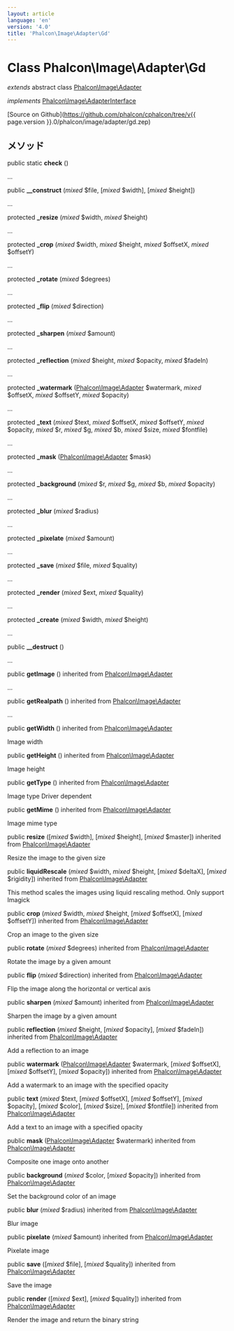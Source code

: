 ```yaml
---
layout: article
language: 'en'
version: '4.0'
title: 'Phalcon\Image\Adapter\Gd'
---
```

# Class **Phalcon\Image\Adapter\Gd**

*extends* abstract class [Phalcon\Image\Adapter](Phalcon_Image_Adapter)

*implements* [Phalcon\Image\AdapterInterface](Phalcon_Image_AdapterInterface)

[Source on Github](https://github.com/phalcon/cphalcon/tree/v{{ page.version }}.0/phalcon/image/adapter/gd.zep)

## メソッド

public static **check** ()

...

public **__construct** (*mixed* $file, [*mixed* $width], [*mixed* $height])

...

protected **_resize** (*mixed* $width, *mixed* $height)

...

protected **_crop** (*mixed* $width, *mixed* $height, *mixed* $offsetX, *mixed* $offsetY)

...

protected **_rotate** (*mixed* $degrees)

...

protected **_flip** (*mixed* $direction)

...

protected **_sharpen** (*mixed* $amount)

...

protected **_reflection** (*mixed* $height, *mixed* $opacity, *mixed* $fadeIn)

...

protected **_watermark** ([Phalcon\Image\Adapter](Phalcon_Image_Adapter) $watermark, *mixed* $offsetX, *mixed* $offsetY, *mixed* $opacity)

...

protected **_text** (*mixed* $text, *mixed* $offsetX, *mixed* $offsetY, *mixed* $opacity, *mixed* $r, *mixed* $g, *mixed* $b, *mixed* $size, *mixed* $fontfile)

...

protected **_mask** ([Phalcon\Image\Adapter](Phalcon_Image_Adapter) $mask)

...

protected **_background** (*mixed* $r, *mixed* $g, *mixed* $b, *mixed* $opacity)

...

protected **_blur** (*mixed* $radius)

...

protected **_pixelate** (*mixed* $amount)

...

protected **_save** (*mixed* $file, *mixed* $quality)

...

protected **_render** (*mixed* $ext, *mixed* $quality)

...

protected **_create** (*mixed* $width, *mixed* $height)

...

public **__destruct** ()

...

public **getImage** () inherited from [Phalcon\Image\Adapter](Phalcon_Image_Adapter)

...

public **getRealpath** () inherited from [Phalcon\Image\Adapter](Phalcon_Image_Adapter)

...

public **getWidth** () inherited from [Phalcon\Image\Adapter](Phalcon_Image_Adapter)

Image width

public **getHeight** () inherited from [Phalcon\Image\Adapter](Phalcon_Image_Adapter)

Image height

public **getType** () inherited from [Phalcon\Image\Adapter](Phalcon_Image_Adapter)

Image type Driver dependent

public **getMime** () inherited from [Phalcon\Image\Adapter](Phalcon_Image_Adapter)

Image mime type

public **resize** ([*mixed* $width], [*mixed* $height], [*mixed* $master]) inherited from [Phalcon\Image\Adapter](Phalcon_Image_Adapter)

Resize the image to the given size

public **liquidRescale** (*mixed* $width, *mixed* $height, [*mixed* $deltaX], [*mixed* $rigidity]) inherited from [Phalcon\Image\Adapter](Phalcon_Image_Adapter)

This method scales the images using liquid rescaling method. Only support Imagick

public **crop** (*mixed* $width, *mixed* $height, [*mixed* $offsetX], [*mixed* $offsetY]) inherited from [Phalcon\Image\Adapter](Phalcon_Image_Adapter)

Crop an image to the given size

public **rotate** (*mixed* $degrees) inherited from [Phalcon\Image\Adapter](Phalcon_Image_Adapter)

Rotate the image by a given amount

public **flip** (*mixed* $direction) inherited from [Phalcon\Image\Adapter](Phalcon_Image_Adapter)

Flip the image along the horizontal or vertical axis

public **sharpen** (*mixed* $amount) inherited from [Phalcon\Image\Adapter](Phalcon_Image_Adapter)

Sharpen the image by a given amount

public **reflection** (*mixed* $height, [*mixed* $opacity], [*mixed* $fadeIn]) inherited from [Phalcon\Image\Adapter](Phalcon_Image_Adapter)

Add a reflection to an image

public **watermark** ([Phalcon\Image\Adapter](Phalcon_Image_Adapter) $watermark, [*mixed* $offsetX], [*mixed* $offsetY], [*mixed* $opacity]) inherited from [Phalcon\Image\Adapter](Phalcon_Image_Adapter)

Add a watermark to an image with the specified opacity

public **text** (*mixed* $text, [*mixed* $offsetX], [*mixed* $offsetY], [*mixed* $opacity], [*mixed* $color], [*mixed* $size], [*mixed* $fontfile]) inherited from [Phalcon\Image\Adapter](Phalcon_Image_Adapter)

Add a text to an image with a specified opacity

public **mask** ([Phalcon\Image\Adapter](Phalcon_Image_Adapter) $watermark) inherited from [Phalcon\Image\Adapter](Phalcon_Image_Adapter)

Composite one image onto another

public **background** (*mixed* $color, [*mixed* $opacity]) inherited from [Phalcon\Image\Adapter](Phalcon_Image_Adapter)

Set the background color of an image

public **blur** (*mixed* $radius) inherited from [Phalcon\Image\Adapter](Phalcon_Image_Adapter)

Blur image

public **pixelate** (*mixed* $amount) inherited from [Phalcon\Image\Adapter](Phalcon_Image_Adapter)

Pixelate image

public **save** ([*mixed* $file], [*mixed* $quality]) inherited from [Phalcon\Image\Adapter](Phalcon_Image_Adapter)

Save the image

public **render** ([*mixed* $ext], [*mixed* $quality]) inherited from [Phalcon\Image\Adapter](Phalcon_Image_Adapter)

Render the image and return the binary string